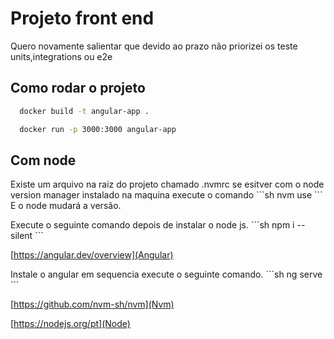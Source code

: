 # Projeto front end

<p>
  Quero novamente salientar que devido ao prazo não priorizei os teste units,integrations ou e2e
</p>

## Como rodar o projeto
```sh 
  docker build -t angular-app . 

  docker run -p 3000:3000 angular-app
```

## Com node
 <p>
  Existe um arquivo na raiz do projeto chamado .nvmrc se esitver com o node version manager instalado na maquina execute o comando
  ```sh
    nvm use
  ```
  E o node mudará a versão.
 </p>
<p>
  Execute o seguinte comando depois de instalar o node js.
  ```sh
    npm i --silent
  ```
</p>

[https://angular.dev/overview](Angular)
<p>
  Instale o angular em sequencia execute o seguinte comando.
  ```sh
    ng serve
  ```
</p>

[https://github.com/nvm-sh/nvm](Nvm)
<br/>

[https://nodejs.org/pt](Node)
